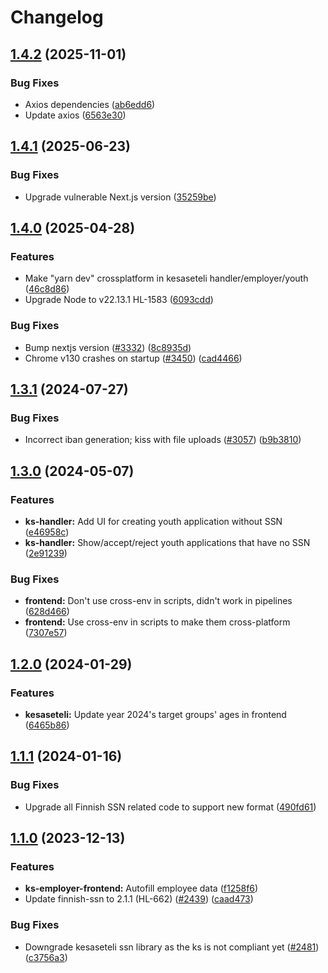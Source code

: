 # Changelog

## [1.4.2](https://github.com/City-of-Helsinki/yjdh/compare/kesaseteli-handler-v1.4.1...kesaseteli-handler-v1.4.2) (2025-11-01)


### Bug Fixes

* Axios dependencies ([ab6edd6](https://github.com/City-of-Helsinki/yjdh/commit/ab6edd69a2fa7826bf8621e55824ab57fa5811a7))
* Update axios ([6563e30](https://github.com/City-of-Helsinki/yjdh/commit/6563e301a7249dbfdef95955383a9f33aa71e4d5))

## [1.4.1](https://github.com/City-of-Helsinki/yjdh/compare/kesaseteli-handler-v1.4.0...kesaseteli-handler-v1.4.1) (2025-06-23)


### Bug Fixes

* Upgrade vulnerable Next.js version ([35259be](https://github.com/City-of-Helsinki/yjdh/commit/35259be9f183beb45638514c612e8d7829eff4da))

## [1.4.0](https://github.com/City-of-Helsinki/yjdh/compare/kesaseteli-handler-v1.3.1...kesaseteli-handler-v1.4.0) (2025-04-28)


### Features

* Make "yarn dev" crossplatform in kesaseteli handler/employer/youth ([46c8d86](https://github.com/City-of-Helsinki/yjdh/commit/46c8d864130172d2010f27adf0b3685409aaf969))
* Upgrade Node to v22.13.1 HL-1583 ([6093cdd](https://github.com/City-of-Helsinki/yjdh/commit/6093cdde2bf6b29517093a08d505ee0a0ca750e0))


### Bug Fixes

* Bump nextjs version ([#3332](https://github.com/City-of-Helsinki/yjdh/issues/3332)) ([8c8935d](https://github.com/City-of-Helsinki/yjdh/commit/8c8935df53c61546fb1909da6bc1e1f6e9b8a1d3))
* Chrome v130 crashes on startup ([#3450](https://github.com/City-of-Helsinki/yjdh/issues/3450)) ([cad4466](https://github.com/City-of-Helsinki/yjdh/commit/cad44663f83bf1a90f4158c68c4f8b4a069ccfe8))

## [1.3.1](https://github.com/City-of-Helsinki/yjdh/compare/kesaseteli-handler-v1.3.0...kesaseteli-handler-v1.3.1) (2024-07-27)


### Bug Fixes

* Incorrect iban generation; kiss with file uploads ([#3057](https://github.com/City-of-Helsinki/yjdh/issues/3057)) ([b9b3810](https://github.com/City-of-Helsinki/yjdh/commit/b9b38101282a2d48216ea7123e6eb8e8075e5a2c))

## [1.3.0](https://github.com/City-of-Helsinki/yjdh/compare/kesaseteli-handler-v1.2.0...kesaseteli-handler-v1.3.0) (2024-05-07)


### Features

* **ks-handler:** Add UI for creating youth application without SSN ([e46958c](https://github.com/City-of-Helsinki/yjdh/commit/e46958cdee39abc3fd5c2fada5e2b2e894e8be95))
* **ks-handler:** Show/accept/reject youth applications that have no SSN ([2e91239](https://github.com/City-of-Helsinki/yjdh/commit/2e91239f6bdf36dc9a22a1efbfc70d3d261b4ef8))


### Bug Fixes

* **frontend:** Don't use cross-env in scripts, didn't work in pipelines ([628d466](https://github.com/City-of-Helsinki/yjdh/commit/628d466c58fbbff7bf79e11f92a89ef9a2822439))
* **frontend:** Use cross-env in scripts to make them cross-platform ([7307e57](https://github.com/City-of-Helsinki/yjdh/commit/7307e5797d6b0a0bc24eded97d6724a5724a4547))

## [1.2.0](https://github.com/City-of-Helsinki/yjdh/compare/kesaseteli-handler-v1.1.1...kesaseteli-handler-v1.2.0) (2024-01-29)


### Features

* **kesaseteli:** Update year 2024's target groups' ages in frontend ([6465b86](https://github.com/City-of-Helsinki/yjdh/commit/6465b866ad9b7e6250aaf13085f8094cdedc4258))

## [1.1.1](https://github.com/City-of-Helsinki/yjdh/compare/kesaseteli-handler-v1.1.0...kesaseteli-handler-v1.1.1) (2024-01-16)


### Bug Fixes

* Upgrade all Finnish SSN related code to support new format ([490fd61](https://github.com/City-of-Helsinki/yjdh/commit/490fd610a11ac9eef0a181350b1a1af4c232a566))

## [1.1.0](https://github.com/City-of-Helsinki/yjdh/compare/kesaseteli-handler-v1.0.0...kesaseteli-handler-v1.1.0) (2023-12-13)


### Features

* **ks-employer-frontend:** Autofill employee data ([f1258f6](https://github.com/City-of-Helsinki/yjdh/commit/f1258f6889ac6dd97fe5e3c621795dbfa2b3a0d8))
* Update finnish-ssn to 2.1.1 (HL-662) ([#2439](https://github.com/City-of-Helsinki/yjdh/issues/2439)) ([caad473](https://github.com/City-of-Helsinki/yjdh/commit/caad47333be57fd04c5fe57272f1b0832fad46e5))


### Bug Fixes

* Downgrade kesaseteli ssn library as the ks is not compliant yet ([#2481](https://github.com/City-of-Helsinki/yjdh/issues/2481)) ([c3756a3](https://github.com/City-of-Helsinki/yjdh/commit/c3756a3000e2d4174c0cb57a0fa609d377a83793))
